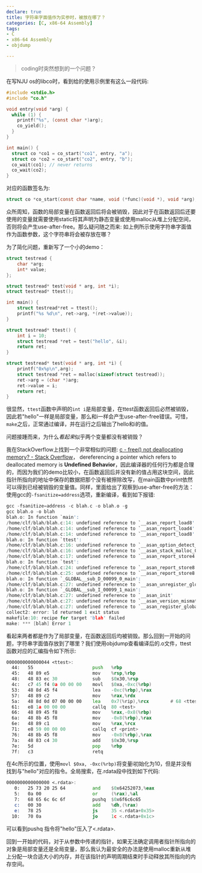 ```yaml
---
declare: true
title: 字符串字面值作为实参时，被放在哪了？
categories: [C, x86-64 Assembly]
tags:
- C 
- x86-64 Assembly
- objdump

---
```


> coding时突然想到的一个问题？

在写NJU os的libco时，看到给的使用示例里有这么一段代码:

```c
#include <stdio.h>
#include "co.h"

void entry(void *arg) {
  while (1) {
    printf("%s", (const char *)arg);
    co_yield();
  }
}

int main() {
  struct co *co1 = co_start("co1", entry, "a");
  struct co *co2 = co_start("co2", entry, "b");
  co_wait(co1); // never returns
  co_wait(co2);
}
```

对应的函数签名为:

```C
struct co *co_start(const char *name, void (*func)(void *), void *arg);
```

众所周知，函数的局部变量在函数返回后将会被销毁，因此对于在函数返回后还要使用的变量就需要使用static将其声明为静态变量或使用malloc从堆上分配空间，否则将会产生use-after-free。那么疑问随之而来: 如上例所示使用字符串字面值作为函数参数，这个字符串将会被存放在哪？

为了简化问题，重新写了一个小的demo：

```C
struct testread {
    char *arg;
    int* value;
};

struct testread* test(void * arg, int *i);
struct testread* ttest();

int main() {
    struct testread*ret = ttest();
    printf("%s %d\n", ret->arg, *(ret->value));
}  

struct testread* ttest() {
    int i = 10;
    struct testread *ret = test("hello", &i);
    return ret;
}

struct testread* test(void * arg, int *i) {
    printf("0x%p\n",arg);
    struct testread *ret = malloc(sizeof(struct testread));
    ret->arg = (char *)arg;
    ret->value = i;
    return ret;
}
```

很显然，`ttest`函数中声明的`int i`是局部变量，在ttest函数返回后必然被销毁，因此若"hello"一样是局部变量，那么和i一样会产生use-after-free错误。可惜，`make`之后，正常通过编译，并在运行之后输出了hello和i的值。

问题接踵而来，为什么*看起来*似乎两个变量都没有被销毁？

我在StackOverflow上找到一个非常相似的问题: [c - free() not deallocating memory? - Stack Overflow](https://stackoverflow.com/questions/10473116/free-not-deallocating-memory)， dereferencing a pointer which refers to deallocated memory is **Undefined Behavior**，因此编译器的任何行为都是合理的，而因为我们的demo比较小，在函数返回后并没有新的值占用这块空间，因此指针所指向的地址中保存的数据把那个没有被擦除改写，在main函数中print依然可以得到已经被销毁的变量值。同样，里面给出了观察到use-after-free的方法：使用gcc的`-fsanitize=address`选项，重新编译，看到如下报错:

```C
gcc -fsanitize=address -c blah.c -o blah.o -g
gcc blah.o -o blah
blah.o: In function `main':
/home/clf/blah/blah.c:14: undefined reference to `__asan_report_load8'
/home/clf/blah/blah.c:14: undefined reference to `__asan_report_load4'
/home/clf/blah/blah.c:14: undefined reference to `__asan_report_load8'
blah.o: In function `ttest':
/home/clf/blah/blah.c:16: undefined reference to `__asan_option_detect_stack_use_after_return'
/home/clf/blah/blah.c:16: undefined reference to `__asan_stack_malloc_0'
/home/clf/blah/blah.c:17: undefined reference to `__asan_report_store4'
blah.o: In function `test':
/home/clf/blah/blah.c:24: undefined reference to `__asan_report_store8'
/home/clf/blah/blah.c:25: undefined reference to `__asan_report_store8'
blah.o: In function `_GLOBAL__sub_D_00099_0_main':
/home/clf/blah/blah.c:27: undefined reference to `__asan_unregister_globals'
blah.o: In function `_GLOBAL__sub_I_00099_1_main':
/home/clf/blah/blah.c:27: undefined reference to `__asan_init'
/home/clf/blah/blah.c:27: undefined reference to `__asan_version_mismatch_check_v8'
/home/clf/blah/blah.c:27: undefined reference to `__asan_register_globals'
collect2: error: ld returned 1 exit status
makefile:10: recipe for target 'blah' failed
make: *** [blah] Error 1
```

看起来两者都是作为了局部变量，在函数返回后均被销毁。那么回到一开始的问题，字符串字面值存放到了哪里？我们使用objdump查看编译后的.o文件，ttest函数对应的汇编指令如下所示:

```asm
0000000000000044 <ttest>:
  44:	55                   	push   %rbp
  45:	48 89 e5             	mov    %rsp,%rbp
  48:	48 83 ec 30          	sub    $0x30,%rsp
  4c:	c7 45 f4 0a 00 00 00 	movl   $0xa,-0xc(%rbp)
  53:	48 8d 45 f4          	lea    -0xc(%rbp),%rax
  57:	48 89 c2             	mov    %rax,%rdx
  5a:	48 8d 0d 07 00 00 00 	lea    0x7(%rip),%rcx        # 68 <ttest+0x24>
  61:	e8 1a 00 00 00       	callq  80 <test>
  66:	48 89 45 f8          	mov    %rax,-0x8(%rbp)
  6a:	48 8b 45 f8          	mov    -0x8(%rbp),%rax
  6e:	48 89 c1             	mov    %rax,%rcx
  71:	e8 59 00 00 00       	callq  cf <print>
  76:	48 8b 45 f8          	mov    -0x8(%rbp),%rax
  7a:	48 83 c4 30          	add    $0x30,%rsp
  7e:	5d                   	pop    %rbp
  7f:	c3                   	retq   
```

在4c所示的位置，使用`movl $0xa, -0xc(%rbp)`将变量i初始化为10，但是并没有找到与"hello"对应的指令。全局搜索，在.rdata段中找到如下代码:

```asm
0000000000000000 <.rdata>:
   0:	25 73 20 25 64       	and    $0x64252073,%eax
   5:	0a 00                	or     (%rax),%al
   7:	68 65 6c 6c 6f       	pushq  $0x6f6c6c65
   c:	00 30                	add    %dh,(%rax)
   e:	78 25                	js     35 <.rdata+0x35>
  10:	70 0a                	jo     1c <.rdata+0x1c>
```

 可以看到pushq 指令将"hello"压入了<.rdata>.

回到一开始的代码，对于从参数中传递的指针，如果无法确定调用者指针所指向的对象是局部变量还是全局变量，那么我认为最安全的办法是使用malloc重新从堆上分配一块合适大小的内存，并在该指针的声明周期结束时手动释放其所指向的内存空间。



